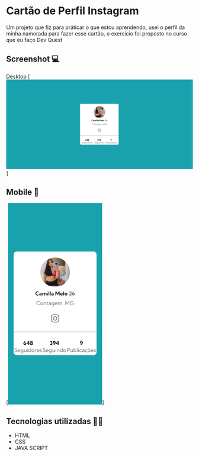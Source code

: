 # Cartão de Perfil Instagram

Um projeto que fiz para práticar o que estou aprendendo, usei o perfil da minha namorada para fazer esse cartão, o exercício foi proposto no curso que eu faço Dev Quest

## Screenshot 💻
Desktop
[<img src="./src/images/Screenshot PC.png" alt="Resultado PC">]

## Mobile 📱
[<img src="./src/images/Screenshot MOBILE.png" alt="Resultado Mobile">]

## Tecnologias utilizadas 👨‍💻
- HTML
- CSS
- JAVA SCRIPT